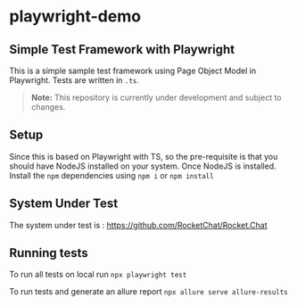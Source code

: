 # playwright-demo

## Simple Test Framework with Playwright
This is a simple sample test framework using Page Object Model in Playwright. Tests are written in `.ts`.
> **Note:** This repository is currently under development and subject to changes.

## Setup
Since this is based on Playwright with TS, so the pre-requisite is that you should have NodeJS installed on your system.
Once NodeJS is installed.
Install the `npm` dependencies using `npm i` or `npm install`

## System Under Test
The system under test is : https://github.com/RocketChat/Rocket.Chat

## Running tests
To run all tests on local run
```npx playwright test```

To run tests and generate an allure report
```npx allure serve allure-results```

